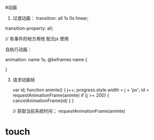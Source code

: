 
#动画

1. 过渡动画：
transition: all 1s 0s linear;

transition-property: all;

// 有事件的地方用他  配合js 使用


自执行动画：

animation: name 1s;
@keframes name {

}

3. 请求动画帧

    var id;
    function animte() {
      j++;
      progress.style.width = j + 'px';
      id = requestAnimationFrame(animte)
      if (j >= 200) {
        cancelAnimationFrame(id)
      }
    }

    // 获取当前系统时间；
    requestAnimationFrame(animte)

 

# touch





